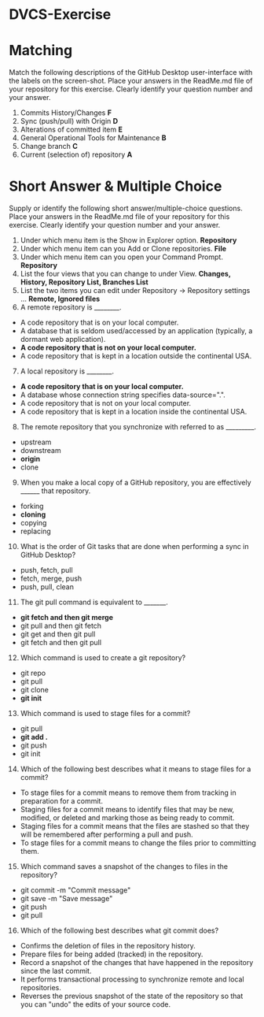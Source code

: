 # DVCS-Exercise

# Matching
Match the following descriptions of the GitHub Desktop user-interface with the labels on the screen-shot. Place your answers in the ReadMe.md file of your repository for this exercise. Clearly identify your question number and your answer.

1. Commits History/Changes **F**
2. Sync (push/pull) with Origin **D**
3. Alterations of committed item **E**
4. General Operational Tools for Maintenance **B**
5. Change branch **C**
6. Current (selection of) repository **A**

# Short Answer & Multiple Choice
Supply or identify the following short answer/multiple-choice questions. Place your answers in the ReadMe.md file of your repository for this exercise. Clearly identify your question number and your answer.


1. Under which menu item is the Show in Explorer option. **Repository**
2. Under which menu item can you Add or Clone repositories. **File**
3. Under which menu item can you open your Command Prompt. **Repository**
4. List the four views that you can change to under View. **Changes, History, Repository List, Branches List**
5. List the two items you can edit under Repository → Repository settings ... **Remote, Ignored files**
6. A remote repository is ________.
  - A code repository that is on your local computer.
  - A database that is seldom used/accessed by an application (typically, a dormant web application).
  - **A code repository that is not on your local computer.**
  - A code repository that is kept in a location outside the continental USA.
7. A local repository is ________.
  - **A code repository that is on your local computer.**
  - A database whose connection string specifies data-source=".".
  - A code repository that is not on your local computer.
  - A code repository that is kept in a location inside the continental USA.
8. The remote repository that you synchronize with referred to as _________.
  - upstream
  - downstream
  - **origin**
  - clone
9. When you make a local copy of a GitHub repository, you are effectively ______ that repository.
  - forking
  - **cloning**
  - copying
  - replacing
10. What is the order of Git tasks that are done when performing a sync in GitHub Desktop?
  - push, fetch, pull
  - fetch, merge, push
  - push, pull, clean
11. The git pull command is equivalent to _______.
  - **git fetch and then git merge**
  - git pull and then git fetch
  - git get and then git pull
  - git fetch and then git pull
12. Which command is used to create a git repository?
  - git repo
  - git pull
  - git clone
  - **git init**
13. Which command is used to stage files for a commit?
  - git pull
  - **git add .**
  - git push
  - git init
14. Which of the following best describes what it means to stage files for a commit?
  - To stage files for a commit means to remove them from tracking in preparation for a commit.
  - Staging files for a commit means to identify files that may be new, modified, or deleted and marking those as being ready to commit.
  - Staging files for a commit means that the files are stashed so that they will be remembered after performing a pull and push.
  - To stage files for a commit means to change the files prior to committing them.
15. Which command saves a snapshot of the changes to files in the repository?
  - git commit -m "Commit message"
  - git save -m "Save message"
  - git push
  - git pull
16. Which of the following best describes what git commit does?
  - Confirms the deletion of files in the repository history.
  - Prepare files for being added (tracked) in the repository.
  - Record a snapshot of the changes that have happened in the repository since the last commit.
  - It performs transactional processing to synchronize remote and local repositories.
  - Reverses the previous snapshot of the state of the repository so that you can "undo" the edits of your source code.
